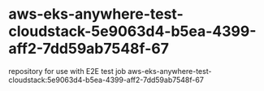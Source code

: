 # aws-eks-anywhere-test-cloudstack-5e9063d4-b5ea-4399-aff2-7dd59ab7548f-67
repository for use with E2E test job aws-eks-anywhere-test-cloudstack:5e9063d4-b5ea-4399-aff2-7dd59ab7548f-67
